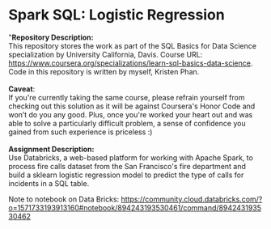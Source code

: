 # Spark SQL: Logistic Regression

"__Repository Description:__
<br/>
This repository stores the work as part of the SQL Basics for Data Science specialization by University California, Davis. Course URL: https://www.coursera.org/specializations/learn-sql-basics-data-science. Code in this repository is written by myself, Kristen Phan.
<br/>
<br/>
__Caveat__: 
<br/>
If you're currently taking the same course, please refrain yourself from checking out this solution as it will be against Coursera's Honor Code and won’t do you any good. Plus, once you're worked your heart out and was able to solve a particularly difficult problem, a sense of confidence you gained from such experience is priceless :)
<br/>
<br/>
__Assignment Description:__
<br/>
Use Databricks, a web-based platform for working with Apache Spark, to process fire calls dataset from the San Francisco's fire department and build a sklearn logistic regression model to predict the type of calls for incidents in a SQL table.

Note to notebook on Data Bricks:
https://community.cloud.databricks.com/?o=1571733193913160#notebook/894243193530461/command/894243193530462
